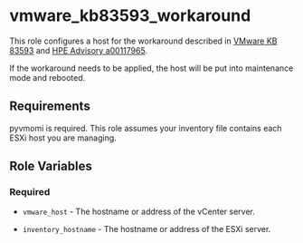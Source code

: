 vmware_kb83593_workaround
=========

This role configures a host for the workaround described in [VMware KB 83593](https://kb.vmware.com/s/article/83593)
and [HPE Advisory a00117965](https://support.hpe.com/hpesc/public/docDisplay?docId=emr_na-a00117965en_us).

If the workaround needs to be applied, the host will be put into maintenance mode and rebooted.

Requirements
------------

pyvmomi is required. This role assumes your inventory file contains each ESXi host you are managing.

Role Variables
--------------

### Required

- `vmware_host` - The hostname or address of the vCenter server.

- `inventory_hostname` - The hostname or address of the ESXi server.
